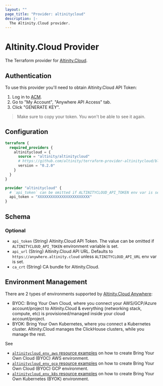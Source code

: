 ```yaml
---
layout: ""
page_title: "Provider: altinitycloud"
description: |-
  The Altinity.Cloud provider.
---
```


# Altinity.Cloud Provider

The Terraform provider for [Altinity.Cloud](https://altinity.cloud/).

## Authentication

To use this provider you'll need to obtain Altinity.Cloud API Token:

1. Log in to [ACM](https://acm.altinity.cloud/).
2. Go to "My Account", "Anywhere API Access" tab.
3. Click "GENERATE KEY".

> Make sure to copy your token. You won't be able to see it again.

## Configuration

```terraform
terraform {
  required_providers {
    altinitycloud = {
      source = "altinity/altinitycloud"
      # https://github.com/altinity/terraform-provider-altinitycloud/blob/master/CHANGELOG.md
      version = "0.2.0"
    }
  }
}

provider "altinitycloud" {
  # `api_token` can be omitted if ALTINITYCLOUD_API_TOKEN env var is set.
  api_token = "XXXXXXXXXXXXXXXXXXXXXXXX"
}
```

<!-- schema generated by tfplugindocs -->
## Schema

### Optional

- `api_token` (String) Altinity.Cloud API Token.
The value can be omitted if `ALTINITYCLOUD_API_TOKEN` environment variable is set.
- `api_url` (String) Altinity.Cloud API URL. Defaults to `https://anywhere.altinity.cloud` unless `ALTINITYCLOUD_API_URL` env var is set.
- `ca_crt` (String) CA bundle for Altinity.Cloud.

## Environment Management

There are 2 types of environments supported by [Altinity.Cloud Anywhere](https://altinity.cloud/):
- BYOC: Bring Your Own Cloud,
  where you connect your AWS/GCP/Azure account/project to Altinity.Cloud & everything (networking stack, compute, etc)
  is provisioned/managed inside your cloud account/project.
- BYOK: Bring Your Own Kubernetes,
  where you connect a Kubernetes cluster. Altinity.Cloud manages the ClickHouse clusters, while you manage the rest.

See

- [`altinitycloud_env_aws` resource examples](resources/env_aws#example-usage)
  on how to create Bring Your Own Cloud (BYOC) AWS environment.
- [`altinitycloud_env_gcp` resource examples](resources/env_gcp#example-usage)
  on how to create Bring Your Own Cloud (BYOC) GCP environment.
- [`altinitycloud_env_k8s` resource examples](resources/env_gcp#example-usage)
  on how to create Bring Your Own Kubernetes (BYOK) environment.
